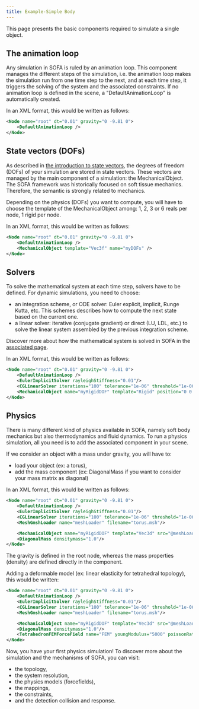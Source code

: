 ```yaml
---
title: Example-Simple Body
---
```


This page presents the basic components required to simulate a single object.

The animation loop
------------------

Any simulation in SOFA is ruled by an animation loop. This component manages the different steps of the simulation, i.e. the animation loop makes the simulation run from one time step to the next, and at each time step, it triggers the solving of the system and the associated constraints. If no animation loop is defined in the scene, a "DefaultAnimationLoop" is automatically created.

In an XML format, this would be written as follows:
```xml
<Node name="root" dt="0.01" gravity="0 -9.81 0">
    <DefaultAnimationLoop />
</Node>
```

State vectors (DOFs)
--------------------

As described in [the introduction to state vectors](./../mechanicalobject/#state-vectors), the degrees of freedom (DOFs) of your simulation are stored in state vectors. These vectors are managed by the main component of a simulation: the MechanicalObject. The SOFA framework was historically focused on soft tissue mechanics. Therefore, the semantic is strongly related to mechanics.

Depending on the physics (DOFs) you want to compute, you will have to choose the template of the MechanicalObject among: 1, 2, 3 or 6 reals per node, 1 rigid per node.

In an XML format, this would be written as follows:
```xml
<Node name="root" dt="0.01" gravity="0 -9.81 0">
    <DefaultAnimationLoop />
    <MechanicalObject template="Vec3f" name="myDOFs" />
</Node>
```

Solvers
-------

To solve the mathematical system at each time step, solvers have to be defined. For dynamic simulations, you need to choose:

*   an integration scheme, or ODE solver: Euler explicit, implicit, Runge Kutta, etc. This schemes describes how to compute the next state based on the current one.
*   a linear solver: iterative (conjugate gradient) or direct (LU, LDL, etc.) to solve the linear system assembled by the previous integration scheme.

Discover more about how the mathematical system is solved in SOFA in the [associated page](./../system-resolution/integration-scheme/).

In an XML format, this would be written as follows:
```xml
<Node name="root" dt="0.01" gravity="0 -9.81 0">
    <DefaultAnimationLoop />
    <EulerImplicitSolver rayleighStiffness="0.01"/>
    <CGLinearSolver iterations="100" tolerance="1e-06" threshold="1e-06"/>
    <MechanicalObject name="myRigidDOF" template="Rigid" position="0 0 0 0 0 0 0" />
</Node>
```

Physics
-------

There is many different kind of physics available in SOFA, namely soft body mechanics but also thermodynamics and fluid dynamics. To run a physics simulation, all you need is to add the associated component in your scene.

If we consider an object with a mass under gravity, you will have to:

*   load your object (ex: a torus),
*   add the mass component (ex: DiagonalMass if you want to consider your mass matrix as diagonal)

In an XML format, this would be written as follows:
```xml
<Node name="root" dt="0.01" gravity="0 -9.81 0">
    <DefaultAnimationLoop />
    <EulerImplicitSolver rayleighStiffness="0.01"/>
    <CGLinearSolver iterations="100" tolerance="1e-06" threshold="1e-06"/>
    <MeshGmshLoader name="meshLoader" filename="torus.msh"/>

    <MechanicalObject name="myRigidDOF" template="Vec3d" src="@meshLoader" />
    <DiagonalMass densitymass="1.0"/>
</Node>
```

The gravity is defined in the root node, whereas the mass properties (density) are defined directly in the component.

Adding a deformable model (ex: linear elasticity for tetrahedral topology), this would be written:
```xml
<Node name="root" dt="0.01" gravity="0 -9.81 0">
    <DefaultAnimationLoop />
    <EulerImplicitSolver rayleighStiffness="0.01"/>
    <CGLinearSolver iterations="100" tolerance="1e-06" threshold="1e-06"/>
    <MeshGmshLoader name="meshLoader" filename="torus.msh"/>

    <MechanicalObject name="myRigidDOF" template="Vec3d" src="@meshLoader" />
    <DiagonalMass densitymass="1.0"/>
    <TetrahedronFEMForceField name="FEM" youngModulus="5000" poissonRatio="0.45"/>
</Node>
```

Now, you have your first physics simulation! To discover more about the simulation and the mechanisms of SOFA, you can visit:

*   the topology,
*   the system resolution,
*   the physics models (forcefields),
*   the mappings,
*   the constraints,
*   and the detection collision and response.

